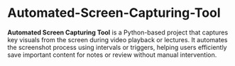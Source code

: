 # Automated-Screen-Capturing-Tool
**Automated Screen Capturing Tool** is a Python-based project that captures key visuals from the screen during video playback or lectures. It automates the screenshot process using intervals or triggers, helping users efficiently save important content for notes or review without manual intervention.
